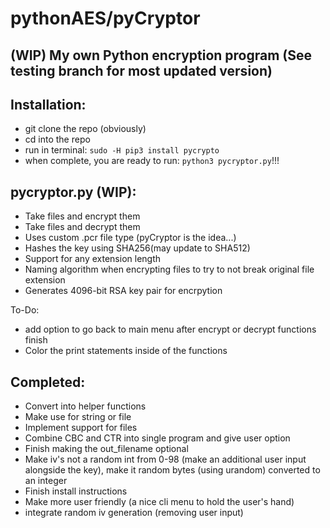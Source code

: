 # pythonAES/pyCryptor


## (WIP) My own Python encryption program (See testing branch for most updated version)


## Installation:

- git clone the repo (obviously)
- cd into the repo
- run in terminal:
`sudo -H pip3 install pycrypto`
- when complete, you are ready to run:
`python3 pycryptor.py`!!!



## pycryptor.py (WIP):

- Take files and encrypt them
- Take files and decrypt them
- Uses custom .pcr file type (pyCryptor is the idea...)
- Hashes the key using SHA256(may update to SHA512)
- Support for any extension length
- Naming algorithm when encrypting files to try to not break original file extension
- Generates 4096-bit RSA key pair for encrpytion

To-Do:

- add option to go back to main menu after encrypt or decrypt functions finish
- Color the print statements inside of the functions



## Completed:

- Convert into helper functions
- Make use for string or file
- Implement support for files
- Combine CBC and CTR into single program and give user option
- Finish making the out\_filename optional
- Make iv's not a random int from 0-98 (make an additional user input alongside the key), make it random bytes (using urandom) converted to an integer
- Finish install instructions
- Make more user friendly (a nice cli menu to hold the user's hand)
- integrate random iv generation (removing user input)